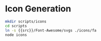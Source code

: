 # Icon Generation

```bash
mkdir scripts/icons
cd scripts
ln -s {{src}}/Font-Awesome/svgs ./icons/fa
node icons
```
